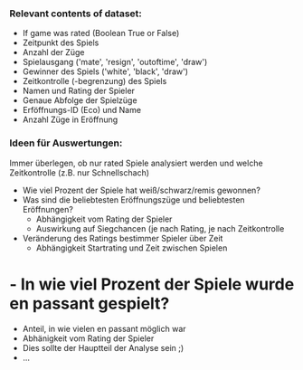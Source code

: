 ### Relevant contents of dataset:
- If game was rated (Boolean True or False)
- Zeitpunkt des Spiels
- Anzahl der Züge
- Spielausgang ('mate', 'resign', 'outoftime', 'draw')
- Gewinner des Spiels ('white', 'black', 'draw')
- Zeitkontrolle (-begrenzung) des Spiels
- Namen und Rating der Spieler
- Genaue Abfolge der Spielzüge
- Erföffnungs-ID (Eco) und Name
- Anzahl Züge in Eröffnung

### Ideen für Auswertungen:
Immer überlegen, ob nur rated Spiele analysiert werden und welche Zeitkontrolle (z.B. nur Schnellschach)
- Wie viel Prozent der Spiele hat weiß/schwarz/remis gewonnen?
- Was sind die beliebtesten Eröffnungszüge und beliebtesten Eröffnungen?
  - Abhängigkeit vom Rating der Spieler
  - Auswirkung auf Siegchancen (je nach Rating, je nach Zeitkontrolle
- Veränderung des Ratings bestimmer Spieler über Zeit
  - Abhängigkeit Startrating und Zeit zwischen Spielen
# - In wie viel Prozent der Spiele wurde en passant gespielt? 
  - Anteil, in wie vielen en passant möglich war
  - Abhänigkeit vom Rating der Spieler
  - Dies sollte der Hauptteil der Analyse sein ;)
- ...
